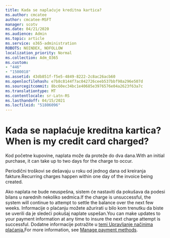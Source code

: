 ```yaml
---
title: Kada se naplaćuje kreditna kartica?
ms.author: cmcatee
author: cmcatee-MSFT
manager: scotv
ms.date: 04/21/2020
ms.audience: Admin
ms.topic: article
ms.service: o365-administration
ROBOTS: NOINDEX, NOFOLLOW
localization_priority: Normal
ms.collection: Adm_O365
ms.custom:
- "446"
- "1500018"
ms.assetid: 43db851f-f5e5-4849-8222-2c8ac26acb60
ms.openlocfilehash: e7b8c8144f7ac042726ceeb537bbf98a296e507d
ms.sourcegitcommit: 8bc60ec34bc1e40685e3976576e04a2623f63a7c
ms.translationtype: MT
ms.contentlocale: sr-Latn-RS
ms.lasthandoff: 04/15/2021
ms.locfileid: "51806096"
---
```

# <a name="when-is-my-credit-card-charged"></a><span data-ttu-id="b67f9-102">Kada se naplaćuje kreditna kartica?</span><span class="sxs-lookup"><span data-stu-id="b67f9-102">When is my credit card charged?</span></span>

<span data-ttu-id="b67f9-103">Kod početne kupovine, naplata može da proteže do dva dana.</span><span class="sxs-lookup"><span data-stu-id="b67f9-103">With an initial purchase, it can take up to two days for the charge to occur.</span></span>
  
<span data-ttu-id="b67f9-104">Periodični troškovi se dešavaju u roku od jednog dana od kreiranja fakture.</span><span class="sxs-lookup"><span data-stu-id="b67f9-104">Recurring charges happen within one day of the invoice being created.</span></span>
  
<span data-ttu-id="b67f9-105">Ako naplata ne bude neuspešna, sistem će nastaviti da pokušava da podesi bilans u narednih nekoliko sedmica.</span><span class="sxs-lookup"><span data-stu-id="b67f9-105">If the charge is unsuccessful, the system will continue to attempt to settle the balance over the next few weeks.</span></span> <span data-ttu-id="b67f9-106">Informacije o plaćanju možete ažurirati u bilo kom trenutku da biste se uverili da je sledeći pokušaj naplate uspešan.</span><span class="sxs-lookup"><span data-stu-id="b67f9-106">You can make updates to your payment information at any time to insure the next charge attempt is successful.</span></span> <span data-ttu-id="b67f9-107">Dodatne informacije potražite u [temi Upravljanje načinima plaćanja.](https://docs.microsoft.com/microsoft-365/commerce/billing-and-payments/manage-payment-methods)</span><span class="sxs-lookup"><span data-stu-id="b67f9-107">For more information, see [Manage payment methods](https://docs.microsoft.com/microsoft-365/commerce/billing-and-payments/manage-payment-methods).</span></span>
